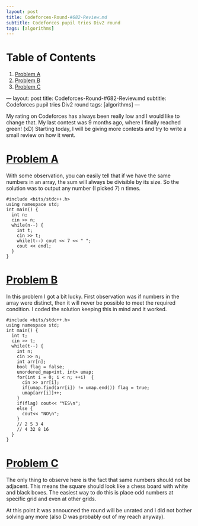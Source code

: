 ```yaml
---
layout: post
title: Codeforces-Round-#682-Review.md
subtitle: Codeforces pupil tries Div2 round
tags: [algorithms]
---
```


# Table of Contents

1.  [Problem A](#org522b82a)
2.  [Problem B](#org58dd4af)
3.  [Problem C](#org3491810)

&#x2014;
layout: post
title: Codeforces-Round-#682-Review.md
subtitle: Codeforces pupil tries Div2 round
tags: [algorithms]
&#x2014;

My rating on Codeforces has always been really low and I would like to change that. My last contest was 9 months ago,
where I finally reached green! (xD) Starting today, I will be giving more contests and try to write a small review
on how it went.


<a id="org522b82a"></a>

# [Problem A](https://codeforces.com/contest/1438/problem/A)

With some observation, you can easily tell that if we have the same numbers in an array, the sum will always be divisible by its size.
So the solution was to output any number (I picked 7) n times.

    #include <bits/stdc++.h>
    using namespace std;
    int main() {
      int n;
      cin >> n;
      while(n--) {
        int t;
        cin >> t;
        while(t--) cout << 7 << " ";
        cout << endl;
      }
    }


<a id="org58dd4af"></a>

# [Problem B](https://codeforces.com/contest/1438/problem/B)

In this problem I got a bit lucky. First observation was if numbers in the array were distinct, then it will never be possible to meet
the required condition. I coded the solution keeping this in mind and it worked. 

    #include <bits/stdc++.h>
    using namespace std;
    int main() {
      int t;
      cin >> t;
      while(t--) {
        int n;
        cin >> n;
        int arr[n];
        bool flag = false;
        unordered_map<int, int> umap;
        for(int i = 0; i < n; ++i)  {
          cin >> arr[i];
          if(umap.find(arr[i]) != umap.end()) flag = true;
          umap[arr[i]]++;
        }
        if(flag) cout<< "YES\n";
        else {
          cout<< "NO\n";
        }
        // 2 5 3 4
        // 4 32 8 16
      }
    }


<a id="org3491810"></a>

# [Problem C](https://codeforces.com/contest/1438/problem/C)

The only thing to observe here is the fact that same numbers should not be adjacent. This means the square should look like
a chess board with white and black boxes. The easiest way to do this is place odd numbers at specific grid and even at other 
grids.

At this point it was annoucned the round will be unrated and I did not bother solving any more (also D was probably out of my reach anyway).

